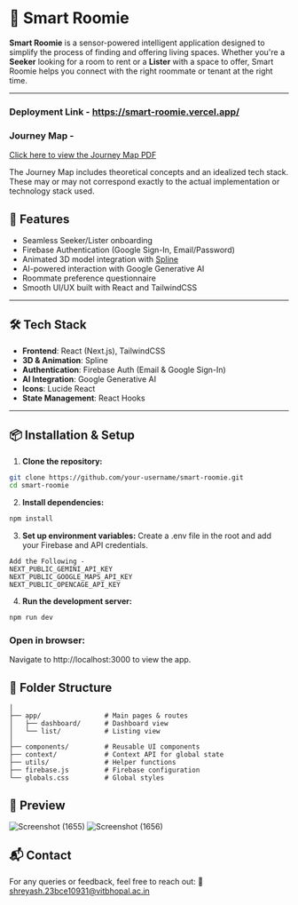 # 🏡 Smart Roomie

**Smart Roomie** is a sensor-powered intelligent application designed to simplify the process of finding and offering living spaces. Whether you're a **Seeker** looking for a room to rent or a **Lister** with a space to offer, Smart Roomie helps you connect with the right roommate or tenant at the right time.

---
### Deployment Link - https://smart-roomie.vercel.app/

### Journey Map -
[Click here to view the Journey Map PDF](https://github.com/shreyash3087/Smart-Roomie/blob/master/Journey%20Map%20-%20Smart%20Roomie.pdf)


The Journey Map includes theoretical concepts and an idealized tech stack. These may or may not correspond exactly to the actual implementation or technology stack used.

## 🚀 Features

- Seamless Seeker/Lister onboarding
- Firebase Authentication (Google Sign-In, Email/Password)
- Animated 3D model integration with [Spline](https://spline.design/)
- AI-powered interaction with Google Generative AI
- Roommate preference questionnaire
- Smooth UI/UX built with React and TailwindCSS

---

## 🛠️ Tech Stack

- **Frontend**: React (Next.js), TailwindCSS
- **3D & Animation**: Spline
- **Authentication**: Firebase Auth (Email & Google Sign-In)
- **AI Integration**: Google Generative AI
- **Icons**: Lucide React
- **State Management**: React Hooks

---

## 📦 Installation & Setup

1. **Clone the repository:**
```bash
git clone https://github.com/your-username/smart-roomie.git
cd smart-roomie
```
2. **Install dependencies:**
```bash
npm install
```
3. **Set up environment variables:**
Create a .env file in the root and add your Firebase and API credentials.
```
Add the Following - 
NEXT_PUBLIC_GEMINI_API_KEY
NEXT_PUBLIC_GOOGLE_MAPS_API_KEY
NEXT_PUBLIC_OPENCAGE_API_KEY
```
4. **Run the development server:**

```bash
npm run dev
```
### Open in browser:
Navigate to http://localhost:3000 to view the app.

## 📁 Folder Structure
```
│
├── app/                # Main pages & routes
│   ├── dashboard/      # Dashboard view
│   └── list/           # Listing view
│
├── components/         # Reusable UI components
├── context/            # Context API for global state
├── utils/              # Helper functions
├── firebase.js         # Firebase configuration
└── globals.css         # Global styles
```
## 📸 Preview
![Screenshot (1655)](https://github.com/user-attachments/assets/fb904ec3-05a6-413f-84c8-0950d3b58991)
![Screenshot (1656)](https://github.com/user-attachments/assets/fe7421ba-6a2b-4fba-9906-d8bd1ffc80af)

## 📬 Contact
For any queries or feedback, feel free to reach out:
📧 shreyash.23bce10931@vitbhopal.ac.in
